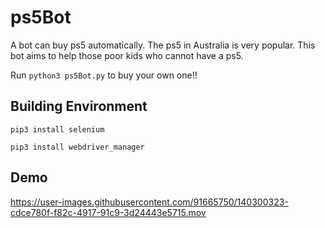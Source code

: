# ps5Bot
A bot can buy ps5 automatically.
The ps5 in Australia is very popular. 
This bot aims to help those poor kids who cannot have a ps5.

Run ```python3 ps5Bot.py``` to buy your own one!!
## Building Environment
```pip3 install selenium```

```pip3 install webdriver_manager```

## Demo
https://user-images.githubusercontent.com/91665750/140300323-cdce780f-f82c-4917-91c9-3d24443e5715.mov

